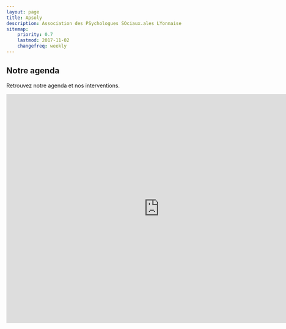 ```yaml
---
layout: page
title: Apsoly
description: Association des PSychologues SOciaux.ales LYonnaise
sitemap:
    priority: 0.7
    lastmod: 2017-11-02
    changefreq: weekly
---
```

## Notre agenda

Retrouvez notre agenda et nos interventions.

<iframe src="https://calendar.google.com/calendar/b/2/embed?height=600&amp;wkst=2&amp;bgcolor=%23ffffff&amp;src=vks96r8c39vs0t9saservo2gno%40group.calendar.google.com&amp;color=%23711616&amp;ctz=Europe%2FParis" style="border-width:0" width="800" height="600" frameborder="0" scrolling="no"></iframe>